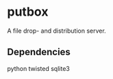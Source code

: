 putbox
======

A file drop- and distribution server.

Dependencies
------------

python
twisted
sqlite3
